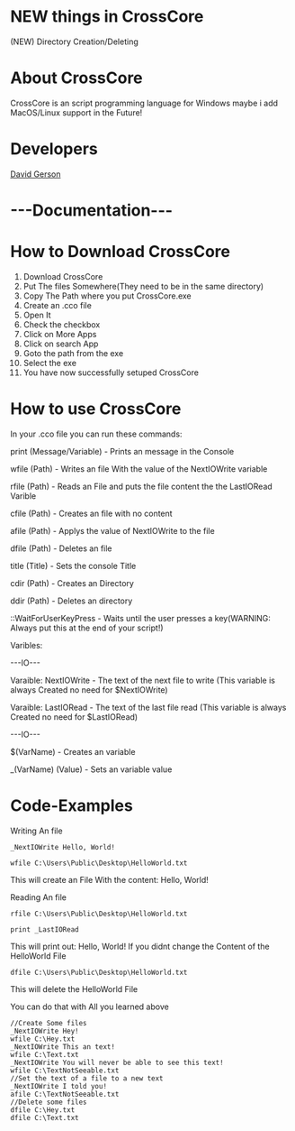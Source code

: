 # NEW things in CrossCore
(NEW) Directory Creation/Deleting

# About CrossCore
CrossCore is an script programming language for Windows maybe i add MacOS/Linux support in the Future!

# Developers
[David Gerson](https://github.com/pogrammerX)

# ---Documentation---
# How to Download CrossCore

1. Download CrossCore
2. Put The files Somewhere(They need to be in the same directory)
3. Copy The Path where you put CrossCore.exe
4. Create an .cco file
5. Open It
6. Check the checkbox
7. Click on More Apps
8. Click on search App
9. Goto the path from the exe
10. Select the exe
11. You have now successfully setuped CrossCore

# How to use CrossCore

In your .cco file you can run these commands:

print (Message/Variable) - Prints an message in the Console

wfile (Path) - Writes an file With the value of the NextIOWrite variable
  
rfile (Path) - Reads an File and puts the file content the the LastIORead Varible
  
cfile (Path) - Creates an file with no content
  
afile (Path) - Applys the value of NextIOWrite to the file
  
dfile (Path) - Deletes an file

title (Title) - Sets the console Title
  
cdir (Path) - Creates an Directory

ddir (Path) - Deletes an directory
  
::WaitForUserKeyPress - Waits until the user presses a key(WARNING: Always put this at the end of your script!)
  
Varibles:

---IO---
  
Varaible: NextIOWrite - The text of the next file to write (This variable is always Created no need for $NextIOWrite)
  
Varaible: LastIORead - The text of the last file read (This variable is always Created no need for $LastIORead)
  
---IO---
  
$(VarName) - Creates an variable
  
_(VarName) (Value) - Sets an variable value

  # Code-Examples 
  Writing An file
  
  ```occ
  _NextIOWrite Hello, World!
  
  wfile C:\Users\Public\Desktop\HelloWorld.txt
  ``` 
  
  This will create an File With the content: Hello, World!
  
  Reading An file
  
  ```occ
  rfile C:\Users\Public\Desktop\HelloWorld.txt
  
  print _LastIORead
  ```
  
  This will print out: Hello, World!
  If you didnt change the Content of the HelloWorld File
  
  ```occ
  dfile C:\Users\Public\Desktop\HelloWorld.txt
  ```
  
  This will delete the HelloWorld File
  
  You can do that with All you learned above
  ```occ
  //Create Some files
  _NextIOWrite Hey!
  wfile C:\Hey.txt
  _NextIOWrite This an text!
  wfile C:\Text.txt
  _NextIOWrite You will never be able to see this text!
  wfile C:\TextNotSeeable.txt
  //Set the text of a file to a new text
  _NextIOWrite I told you!
  afile C:\TextNotSeeable.txt
  //Delete some files
  dfile C:\Hey.txt
  dfile C:\Text.txt
  ```
  
